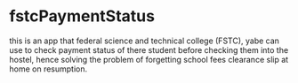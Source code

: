 # fstcPaymentStatus
this is an app that federal science and technical college  (FSTC), yabe can use to check payment status of there student before checking them into the hostel, hence solving the problem of forgetting school fees clearance slip at home on resumption.
